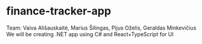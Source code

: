# finance-tracker-app
Team: Vaiva Ališauskaitė, Marius Šilingas, Pijus Oželis, Geraldas Minkevičius
We will be creating .NET app using C# and React+TypeScript for UI
